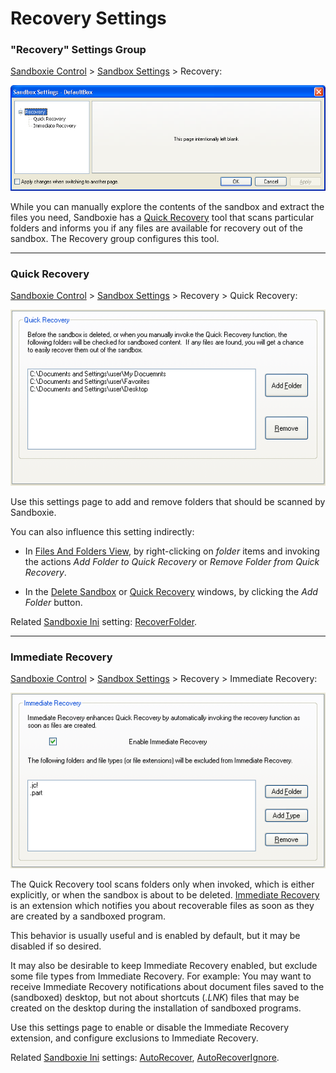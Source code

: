 # Recovery Settings

### "Recovery" Settings Group

[Sandboxie Control](SandboxieControl.md) > [Sandbox Settings](SandboxSettings.md) > Recovery:

![](../Media/RecoverySettings.png)

While you can manually explore the contents of the sandbox and extract the files you need, Sandboxie has a [Quick Recovery](QuickRecovery.md) tool that scans particular folders and informs you if any files are available for recovery out of the sandbox. The Recovery group configures this tool.

* * *

### Quick Recovery

[Sandboxie Control](SandboxieControl.md) > [Sandbox Settings](SandboxSettings.md) > Recovery > Quick Recovery:

![](../Media/QuickRecoverySettings.png)

Use this settings page to add and remove folders that should be scanned by Sandboxie.

You can also influence this setting indirectly:


*   In [Files And Folders View](FilesAndFoldersView.md), by right-clicking on _folder_ items and invoking the actions _Add Folder to Quick Recovery_ or _Remove Folder from Quick Recovery_.


*   In the [Delete Sandbox](DeleteSandbox.md) or [Quick Recovery](QuickRecovery.md) windows, by clicking the _Add Folder_ button.


Related [Sandboxie Ini](SandboxieIni.md) setting: [RecoverFolder](RecoverFolder.md).

* * *

### Immediate Recovery

[Sandboxie Control](SandboxieControl.md) > [Sandbox Settings](SandboxSettings.md) > Recovery > Immediate Recovery:

![](../Media/ImmediateRecoverySettings.png)

The Quick Recovery tool scans folders only when invoked, which is either explicitly, or when the sandbox is about to be deleted. [Immediate Recovery](ImmediateRecovery.md) is an extension which notifies you about recoverable files as soon as they are created by a sandboxed program.

This behavior is usually useful and is enabled by default, but it may be disabled if so desired.

It may also be desirable to keep Immediate Recovery enabled, but exclude some file types from Immediate Recovery. For example: You may want to receive Immediate Recovery notifications about document files saved to the (sandboxed) desktop, but not about shortcuts (_.LNK_) files that may be created on the desktop during the installation of sandboxed programs.

Use this settings page to enable or disable the Immediate Recovery extension, and configure exclusions to Immediate Recovery.

Related [Sandboxie Ini](SandboxieIni.md) settings: [AutoRecover](AutoRecover.md), [AutoRecoverIgnore](AutoRecoverIgnore.md).